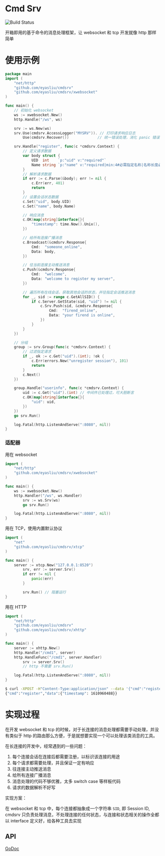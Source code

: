 # Cmd Srv

![Build Status](https://travis-ci.com/eyasliu/cmdsrv.svg)

开箱即用的基于命令的消息处理框架，让 websocket 和 tcp 开发就像 http 那样简单

# 使用示例


```go
package main
import (
    "net/http"
    "github.com/eyasliu/cmdsrv"
    "github.com/eyasliu/cmdsrv/xwebsocket"
)

func main() {
	// 初始化 websocket
	ws := xwebsocket.New()
	http.Handle("/ws", ws)

	srv := ws.New(ws)
	srv.Use(cmdsrv.AccessLogger("MYSRV")). // 打印请求响应日志
		Use(cmdsrv.Recover())             // 统一错误处理，消化 panic 错误

	srv.Handle("register", func(c *cmdsrv.Context) {
		// 定义请求数据
		var body struct {
			UID  int    `p:"uid" v:"required"`
			Name string `p:"name" v:"required|min:4#必需指定名称|名称长度必需大于4位"`
		}
		// 解析请求数据
		if err := c.Parse(&body); err != nil {
			c.Err(err, 401)
			return
		}
		// 设置会话状态数据
		c.Set("uid", body.UID)
		c.Set("name", body.Name)

		// 响应消息
		c.OK(map[string]interface{}{
			"timestamp": time.Now().Unix(),
		})

		// 给所有连接广播消息
		c.Broadcast(&cmdsrv.Response{
			Cmd:  "someone_online",
			Data: body,
		})

		// 往当前连接主动推送消息
		c.Push(&cmdsrv.Response{
			Cmd:  "welcome",
			Data: "welcome to register my server",
		})

		// 遍历所有在线会话，获取其他会话的状态，并往指定会话推送消息
		for _, sid := range c.GetAllSID() {
			if c.Server.GetState(sid, "uid") != nil {
				c.Srv.Push(sid, &cmdsrv.Response{
					Cmd:  "firend_online",
					Data: "your firend is online",
				})
			}
		}
	})

	// 分组
	group := srv.Group(func(c *cmdsrv.Context) {
		// 过滤指定请求
		if _, ok := c.Get("uid").(int); !ok {
			c.Err(errors.New("unregister session"), 101)
			return
		}
		c.Next()
	})

	group.Handle("userinfo", func(c *cmdsrv.Context) {
		uid := c.Get("uid").(int) // 中间件已处理过，可大胆断言
		c.OK(map[string]interface{}{
			"uid": uid,
		})
	})
	go srv.Run()

	log.Fatal(http.ListenAndServe(":8080", nil))
}
```


### 适配器

用在 websocket

```go
import (
    "net/http"
    "github.com/eyasliu/cmdsrv/xwebsocket"
)

func main() {
    ws := xwebsocket.New()
    http.Handler("/ws", ws.Handler)
		srv := ws.Srv(ws)
		go srv.Run()

    log.Fatal(http.ListenAndServe(":8080", nil))
}
```

用在 TCP，使用内置默认协议

```go
import (
    "net"
    "github.com/eyasliu/cmdsrv/xtcp"
)

func main() {
    server := xtcp.New("127.0.0.1:8520")
		srv, err := server.Srv()
		if err != nil {
			panic(err)
		}

		srv.Run() // 阻塞运行
}
```
用在 HTTP

```go
import (
    "net/http"
    "github.com/eyasliu/cmdsrv"
    "github.com/eyasliu/cmdsrv/xhttp"
)

func main() {
    server := xhttp.New()
    http.Handle("/cmd1", server)
    http.HandleFunc("/cmd1", server.Handler)
		srv := server.Srv()
		// http 不需要 srv.Run()

    log.Fatal(http.ListenAndServe(":8080", nil))
}
```

```sh
$ curl -XPOST -H"Content-Type:application/json" --data '{"cmd":"register", "data":{"uid": 101, "name": "eyasliu"}}' http://localhost:8080/cmd
{"cmd":"register","data":{"timestamp": 1610960488}}
```

# 实现过程

在开发 websocket 和 tcp 的时候，对于长连接的消息处理都需要手动处理，并没有类似于 http 的路由那么方便，于是就想要实现一个可以处理该类消息的工具。

在长连接的开发中，经常遇到的一些问题：

 1. 每个连接会话在连接后都需要注册，以标识该连接的用途
 2. 每个请求都需要处理，并且保证一定有响应
 3. 往连接主动推送消息
 4. 给所有连接广播消息
 5. 消息处理的代码不够优雅，太多 switch case 等样板代码
 6. 请求的数据解析不好写

实现方案：

在 websocket 和 tcp 中，每个连接都抽象成一个字符串 `SID`, 即 Session ID, cmdsrv 只负责处理消息，不处理连接的任何状态，与连接和状态相关的操作全都以 interface 定义好，给各种工具去实现

## API

[GoDoc]()